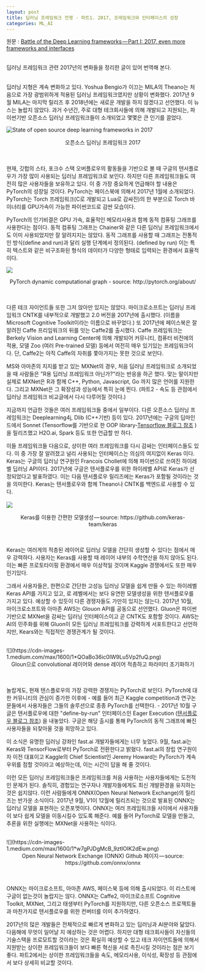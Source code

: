 ```yaml
---
layout: post
title: 딥러닝 프레임워크 전쟁 - 파트1. 2017, 프레임워크와 인터페이스의 성장 
categories: ML_AI
---
```


원문 : [Battle of the Deep Learning frameworks — Part I: 2017, even more frameworks and interfaces](https://towardsdatascience.com/battle-of-the-deep-learning-frameworks-part-i-cff0e3841750)  

<br>
딥러닝 프레임워크 관련 2017년의 변화들을 정리한 글이 있어 번역해 본다. 
<br><br>

딥러닝 지형은 계속 변화하고 있다. Yoshua Bengio가 이끄는 MILA의 Theano는 처음으로 가장 광범위하게 적용된 딥러닝 프레임워크였지만 상황이 변화했다. 2017년 9월 MILA는 마지막 릴리즈 후 2018년에는 새로운 개발을 하지 않겠다고 선언했다. 이 뉴스는 놀랍지 않았다. 과거 수년간, 주로 대형 테크회사들에 의해 개발되고 지원되는, 파이썬기반 오픈소스 딥러닝 프레임워크들이 소개되었고 몇몇은 큰 인기를 끌었다.  

![State of open source deep learning frameworks in 2017](https://cdn-images-1.medium.com/max/1600/1*dYjDEI0mLpsCOySKUuX1VA.png)
<div align="center">오픈소스 딥러닝 프레임워크 2017</div>
<br><br>

현재,  깃헙의 스타, 포크수 스택 오버플로우의 활동들을 기반으로 볼 때 구글의 텐서플로우가 가장 많이 사용되는 딥러닝 프레임워크로 보인다. 하지만 다른 프레임워크들도 여전히 많은 사용자들을 보유하고 있다. 이 중 가장 중요하게 언급해야 할 내용은 PyTorch의 성장일 것이다. PyTorch는 페이스북에 의해서 2017년 1월에 소개되었다. PyTorch는 Torch 프레임워크(C로 개발되고 Lua로 감싸진)의 한 부분으로 Torch 바이너리를 GPU가속이 가능한 파이썬코드로 감싼 모습이다. 

PyTorch의 인기비결은 GPU 가속, 효율적인 메모리사용과 함께 동적 컴퓨팅 그래프를 사용한다는 점이다. 동적 컴퓨팅 그래프는 Chainer와 같은 다른 딥러닝 프레임워크에서도 이미 사용되었지만 잘 알려지지는 않았다. 동적 그래프를 사용할 때 그래프는 전통적인 방식(define and run)과 달리 실행 단계에서 정의된다. (defined by run) 이는 특히 텍스트와 같은 비구조화된 형식의 데이터가 다양한 형태로 입력되는 환경에서 효율적이다.  

![](https://cdn-images-1.medium.com/max/1600/1*5PLIVNA5fIqEC8-kZ260KQ.gif)
<div align="center">PyTorch dynamic computational graph - source: http://pytorch.org/about/ </div>
<br><br>

다른 테크 자이언트들 또한 그저 앉아만 있지는 않았다. 마이크로소프트는 딥러닝 프레임워크 CNTK를 내부적으로 개발했고 2.0 버전을 2017년에 출시했다. (이름을 Microsoft Cognitive Toolkit이라는 이름으로 바꾸었다.) 또 2017년에 페이스북은 잘 알려진 Caffe 프리임워크의 뒤를 잇는 Caffe2를 출시했다. Caffe 프레임워크는 Berkely Vision and Learning Center에 의해 개발되어 커뮤니티, 컴퓨터 비전에의 적용, 모델 Zoo (여러 Pre-trained 모델) 등에서 여전히 매우 있기있는 프레임워크이다. 단, Caffe2는 아직 Caffe의 자취를 쫓아가지는 못한 것으로 보인다. 

MS와 아마존의 지지를 받고 있는 MXNet의 경우, 처음 딥러닝 프레임워크로 소개되었을 때 사람들은 "R용 딥러닝 프레임워크 아닌가?"라는 반응을 하곤 했다. 맞는 말이지만 실제로 MXNet은 R과 함께 C++, Python, Javascript, Go 까지 많은 언어를 지원한다. 그리고 MXNet은 그 확장성과 성능에서 특히 눈에 띈다. (파트2 - 속도 등 관점에서 딥러닝 프레임워크 비교글에서 다시 다루어질 것이다.)

지금까지 언급한 것들은 여러 프레임워크들 중에서 일부이다. 다른 오픈소스 딥러닝 프레임워크는 Deeplearning4j, Dlib (C++기반) 등이 있다. 2017년에는 구글의 딥마인드에서 Sonnet (Tensorflow를 기반으로 한 OOP library-[Tensorflow 블로그 참조](https://tensorflow.blog/2017/04/10/sonnet-deepminds-new-tf-wrapper/) )을 릴리즈했고 H2O.ai, Spark 등도 또한 언급할 만 하다. 

이들 프레임워크들 다음으로, 상이한 여러 프레임워크를 다시 감싸는 인터페이스들도 있다. 이 중 가장 잘 알려졌고 널리 사용되는 인터페이스는 의심의 여지없이 Keras 이다. Keras는 구글의 딥러닝 연구원인 Francois Chollet에 의해 파이썬으로 쓰여진 하이레벨 딥러닝 API이다. 2017년에 구글은 텐서플로우를 위한 하이레벨 API로 Keras가 선정되었다고 발표하였다. 이는 다음 텐서플로우 릴리즈에는 Keras가 포함될 것이라는 것을 의미한다. Keras는 텐서플로우와 함께 Theano나 CNTK를 백엔드로 사용할 수 있다.  
<br>
![](https://cdn-images-1.medium.com/max/1600/1*2JOMxpGbJqxcOsC9ox4mDw.png)
<div align="center"> Keras를 이용한 간편한 모델생성 — source: https://github.com/keras-team/keras</div>
<br><br>

Keras는 여러게의 적층된 레이어로 딥러닝 모델을 간단히 생성할 수 있다는 점에서 매우 강력하다. 사용자는 Keras를 사용할 때 레이어 내부의 수학연산을 하지 않아도 된다. 이는 빠른 프로토타이핑 환경에서 매우 이상적일 것이며 Kaggle 경쟁에서도 또한 매우 인기있다. 

그래서 사용자들은, 한편으로 간단한 고성능 딥러닝 모델을 쉽게 만들 수 있는 하이레벨 Keras API를 가지고 있고, 로 레벨에서는 보다 유연한 모델생성을 위한 텐서플로우를 가지고 있다. 예상할 수 있듯이 다른 경쟁자들도 가만히 있지는 않는다. 2017년 10월, 마이크로소프트와 아마존 AWS는 Glouon API를 공동으로 선언했다. Gluon은 파이썬기반으로 MXNet을 감싸는 딥러닝 인터페이스이고 곧 CNTK도 포함할 것이다. AWS는 AI의 민주화를 위해 Gluon이 모든 딥러닝 프레임워크를 강력하게 서포트한다고 선언하지만, Kears와는 직접적인 경쟁관계가 될 것이다. 

<br>
![](https://cdn-images-1.medium.com/max/1600/1*QOaBo36ic0lW9Lu5Vp2fuQ.png)
<div align="center">Gloun으로 convolutional 레이어와 dense 레이어 적층하고 파라미터 초기화하기</div>
<br><br>

놀랍게도, 현재 텐스플로우의 가장 강력한 경쟁자는 PyTorch로 보인다. PyTorch에 대한 커뮤니티의 관심이 증가한 이후에 - 예를 들어 최근 Kaggle competition과 연구논문들에서 사용자들은 그들의 솔루션으로 종종 PyTorch를 선택한다. - 2017년 10월 구글은 텐서플로우에 대한 "define-by-run" 인터페이스인 Eager Execution ([텐서플로우 블로그 참조](https://tensorflow.blog/2017/11/01/tensorflow-eager-execution/)) 을 내놓았다. 구글은 해당 출시를 통해 PyTorch의 동적 그래프에 빠진 사용자들을 되찾아올 것을 희망하고 있다.  

이 소식은 유명한 딥러닝 강좌인 fast.ai 개발자들에게는 너무 늦었다. 9월, fast.ai는 Keras와 TensorFlow로부터 PyTorch로 전환한다고 밝혔다. fast.ai의 창립 연구원이자 이전 대표이고 Kaggle의 Chief Scientist인 Jeremy Howard는 PyTorch가 계속 우위를 점할 것이라고 예상하는데, 이는 시간이 답을 해 줄 것이다.  

이런 모든 딥러닝 프레임워크들은 프레임워크를 처음 사용하는 사용자들에게는 도전적인 문제가 된다. 솔직히, 경험있는 연구자나 개발자들에게도 최신 개발환경을 유지하는 것은 쉽지않다. 이런 사람들에게 ONNX(Open Neural Network Exchange)의 릴리즈는 반가운 소식이다. 2017년 9월, V1이 12월에 릴리즈되는 것으로 발표된 ONNX는 딥러닝 모델을 표현하는 오픈포맷이다. ONNX는 여러 프레임워크들 사이에서 사용자들이 보다 쉽게 모델을 이동시킬수 있도록 해준다. 예를 들어 PyTorch로 모델을 만들고, 추론을 위한 실행에는 MXNet을 사용하는 식이다. 

<br>
![](https://cdn-images-1.medium.com/max/1600/1*w7gPJDgMcB_9ztlOIK2dEw.png)
<div align="center">Open Neural Network Exchange (ONNX) Github 페이지 — source: https://github.com/onnx/onnx</div>
<br><br>

ONNX는 마이크로소프트, 아마존 AWS, 페이스북 등에 의해 출시되었다. 이 리스트에 구글이 없는것이 놀랍지는 않다. ONNX는 Caffe2, 마이크로소프트 Cognitive Toolkit, MXNet, 그리고 태생부터 PyTorch를 지원하지만, 다른 오픈소스 프로젝트들과 마찬가지로 텐서플로우를 위한 컨버터를 이미 추가하였다. 

2017년의 많은 개발들은 전체적으로 빠르게 변화하고 있는 딥러닝과 AI분야와 닮았다. 다음해에 무엇이 일어날 지 예상하는 것은 어렵다. 하지만 대형 테크회사들이 자신들의 기술스택을 프로모트할 것이라는 것은 확실히 예상할 수 있고 테크 자이언트들에 의해서 지원받는 상이한 프레임워크들이 보다 빠른 혁신을 서로 촉진시킬 것이라는 점은 보기 좋다. 파트2에서는 상이한 프레임워크들을 속도, 메모리사용, 이식성, 확장성 등 관점에서 보다 상세히 비교할 것이다. 
<br><br>


